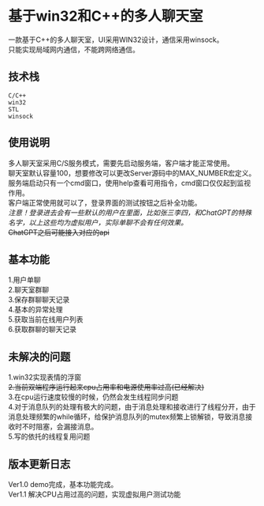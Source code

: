 # 基于win32和C++的多人聊天室

一款基于C++的多人聊天室，UI采用WIN32设计，通信采用winsock。<br>
只能实现局域网内通信，不能跨网络通信。<br>

## 技术栈
`C/C++`<br>
`win32`<br>
`STL`<br>
`winsock`<br>


## 使用说明
多人聊天室采用C/S服务模式，需要先启动服务端，客户端才能正常使用。<br>
聊天室默认容量100，想要修改可以更改Server源码中的MAX_NUMBER宏定义。<br>
服务端启动只有一个cmd窗口，使用help查看可用指令，cmd窗口仅仅起到监视作用。<br>
客户端正常使用就可以了，登录界面的测试按钮之后补全功能。<br>
*注意！登录进去会有一些默认的用户在里面，比如张三李四，和ChatGPT的特殊名字，以上这些均为虚拟用户，实际单聊不会有任何效果。*<br>
~~ChatGPT之后可能接入对应的api~~<br>

## 基本功能
1.用户单聊<br>
2.聊天室群聊<br>
3.保存群聊聊天记录<br>
4.基本的异常处理<br>
5.获取当前在线用户列表<br>
6.获取群聊的聊天记录<br>

## 未解决的问题
1.win32实现表情的浮窗<br>
~~2.当前双端程序运行起来cpu占用率和电源使用率过高(已经解决)<br>~~
3.在cpu运行速度较慢的时候，仍然会发生线程同步问题<br>
4.对于消息队列的处理有极大的问题，由于消息处理和接收进行了线程分开，由于消息处理频繁的while循环，给保护消息队列的mutex频繁上锁解锁，导致消息接收时不时阻塞，会漏接消息。<br>
5.写的依托的线程复用问题<br>


## 版本更新日志
Ver1.0 demo完成，基本功能完成。<br>
Ver1.1 解决CPU占用过高的问题，实现虚拟用户测试功能<br>



